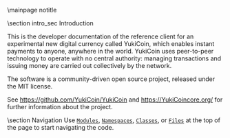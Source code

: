 \mainpage notitle

\section intro_sec Introduction

This is the developer documentation of the reference client for an experimental new digital currency called YukiCoin,
which enables instant payments to anyone, anywhere in the world. YukiCoin uses peer-to-peer technology to operate
with no central authority: managing transactions and issuing money are carried out collectively by the network.

The software is a community-driven open source project, released under the MIT license.

See https://github.com/YukiCoin/YukiCoin and https://YukiCoincore.org/ for further information about the project.

\section Navigation
Use <a href="modules.html"><code>Modules</code></a>, <a href="namespaces.html"><code>Namespaces</code></a>, <a href="classes.html"><code>Classes</code></a>, or <a href="files.html"><code>Files</code></a> at the top of the page to start navigating the code.

